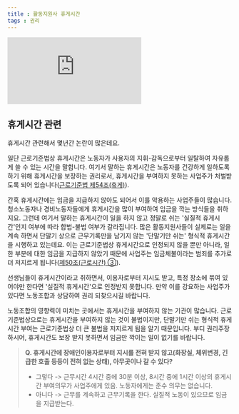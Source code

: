 ```yaml
---
title : 활동지원사 휴게시간
tags : 권리
---
```


<div class="video-container">
   <iframe src="https://www.youtube.com/embed/Nm7tdFRrGRo" frameborder="0" allowfullscreen=""></iframe>
</div>

## 휴게시간 관련

휴게시간 관련해서 몇년간 논란이 많은데요.

일단 근로기준법상 휴게시간은 노동자가 사용자의 지휘-감독으로부터 일탈하여 자유롭게 쓸 수 있는 시간을 말합니다. 여기서 말하는 휴게시간은 노동자를 건강하게 일하도록 하기 위해 휴게시간을 보장하는 권리로서, 휴게시간을 부여하지 못하는 사업주가 처벌받도록 되어 있습니다([근로기준법 제54조(휴게)](http://www.law.go.kr/%EB%B2%95%EB%A0%B9/%EA%B7%BC%EB%A1%9C%EA%B8%B0%EC%A4%80%EB%B2%95/(20200526,17326,20200526)/%EC%A0%9C54%EC%A1%B0)).

간혹 휴게시간에는 임금을 지급하지 않아도 되어서 이를 악용하는 사업주들이 많습니다. 청소노동자나 경비노동자들에게 휴게시간을 많이 부여하여 임금을 깍는 방식들을 취하지요. 그런데 여기서 말하는 휴게시간이 일을 하지 않고 정말로 쉬는 '실질적 휴게시간'인지 여부에 따라 합법-불법 여부가 갈라집니다. 많은 활동지원사들이 실제로는 일을 계속 하면서 단말기 상으로 근무기록만을 남기지 않는 '단말기만 쉬는' 형식적 휴게시간을 시행하고 있는데요. 이는 근로기준법상 휴게시간으로 인정되지 않을 뿐만 아니라, 일한 부분에 대한 임금을 지급하지 않았기 때문에 사업주는 임금체불이라는 범죄를 추가로 더 저지르게 됩니다([제50조(근로시간) ③](http://www.law.go.kr/%EB%B2%95%EB%A0%B9/%EA%B7%BC%EB%A1%9C%EA%B8%B0%EC%A4%80%EB%B2%95/(20200526,17326,20200526)/%EC%A0%9C50%EC%A1%B0)).

선생님들이 휴게시간이라고 취하면서, 이용자로부터 지시도 받고, 특정 장소에 묶여 있어야만 한다면 '실질적 휴게시간'으로 인정받지 못합니다. 만약 이를 강요하는 사업주가 있다면 노동조합과 상담하여 권리 되찾으시길 바랍니다.

노동조합의 영향력이 미치는 곳에서는 휴게시간을 부여하지 않는 기관이 많습니다. 근로기준법상으로는 휴게시간을 부여하지 않는 것이 불법이지만, 단말기만 쉬는 형식적 휴게시간 부여는 근로기준법상 더 큰 불법을 저지르게 됨을 알기 때문입니다. 부디 권리주장하시어, 휴게시간도 보장 받지 못하면서 임금만 깍이는 일이 없기를 바랍니다.

> **Q. 휴게시간에 장애인이용자로부터 지시를 전혀 받지 않고(화장실, 체위변경, 긴급한 호출 등등이 전혀 없는 상태), 아무곳이나 갈 수 있다?**
> + 그렇다 -> 근무시간 4시간 중에 30분 이상, 8시간 중에 1시간 이상의 휴게시간 부여의무가 사업주에게 있음. 노동자에게는 준수 의무는 없습니다.
> + 아니다 -> 근무를 계속하고 근무기록을 한다. 실질적 노동이 있으므로 임금을 지급받는다.